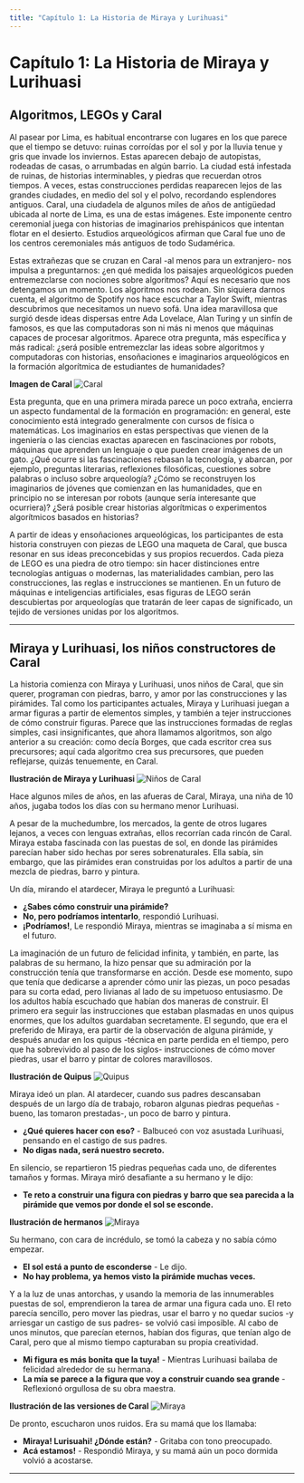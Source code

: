 ```yaml
---
title: "Capítulo 1: La Historia de Miraya y Lurihuasi"
---
```


# **Capítulo 1: La Historia de Miraya y Lurihuasi**

## **Algoritmos, LEGOs y Caral**

Al pasear por Lima, es habitual encontrarse con lugares en los que parece que el tiempo se
detuvo: ruinas corroídas por el sol y por la lluvia tenue y gris que invade los inviernos. Estas
aparecen debajo de autopistas, rodeadas de casas, o arrumbadas en algún barrio. La ciudad
está infestada de ruinas, de historias interminables, y piedras que recuerdan otros tiempos.
A veces, estas construcciones perdidas reaparecen lejos de las grandes ciudades, en medio
del sol y el polvo, recordando esplendores antiguos. Caral, una ciudadela de algunos miles
de años de antigüedad ubicada al norte de Lima, es una de estas imágenes. Este imponente
centro ceremonial juega con historias de imaginarios prehispánicos que intentan flotar en el
desierto. Estudios arqueológicos afirman que Caral fue uno de los centros ceremoniales más
antiguos de todo Sudamérica.

Estas extrañezas que se cruzan en Caral -al menos para un extranjero- nos impulsa a
preguntarnos: ¿en qué medida los paisajes arqueológicos pueden entremezclarse con
nociones sobre algoritmos? Aquí es necesario que nos detengamos un momento. Los
algoritmos nos rodean. Sin siquiera darnos cuenta, el algoritmo de Spotify nos hace escuchar
a Taylor Swift, mientras descubrimos que necesitamos un nuevo sofá. Una idea maravillosa
que surgió desde ideas dispersas entre Ada Lovelace, Alan Turing y un sinfín de famosos, es
que las computadoras son ni más ni menos que máquinas capaces de procesar algoritmos.
Aparece otra pregunta, más específica y más radical: ¿será posible entremezclar las ideas
sobre algoritmos y computadoras con historias, ensoñaciones e imaginarios arqueológicos
en la formación algorítmica de estudiantes de humanidades?

**Imagen de Caral**
![Caral](images/caral.png)

Esta pregunta, que en una primera mirada parece un poco extraña, encierra un aspecto
fundamental de la formación en programación: en general, este conocimiento está
integrado generalmente con cursos de física o matemáticas. Los imaginarios en estas
perspectivas que vienen de la ingeniería o las ciencias exactas aparecen en fascinaciones por
robots, máquinas que aprenden un lenguaje o que pueden crear imágenes de un gato. ¿Qué
ocurre si las fascinaciones rebasan la tecnología, y abarcan, por ejemplo, preguntas
literarias, reflexiones filosóficas, cuestiones sobre palabras o incluso sobre arqueología?
¿Cómo se reconstruyen los imaginarios de jóvenes que comienzan en las humanidades, que
en principio no se interesan por robots (aunque sería interesante que ocurriera)? ¿Será
posible crear historias algorítmicas o experimentos algorítmicos basados en historias? 

A partir de ideas y ensoñaciones arqueológicas, los participantes de esta historia construyen
con piezas de LEGO una maqueta de Caral, que busca resonar en sus ideas preconcebidas y
sus propios recuerdos. Cada pieza de LEGO es una piedra de otro tiempo: sin hacer
distinciones entre tecnologías antiguas o modernas, las materialidades cambian, pero las
construcciones, las reglas e instrucciones se mantienen. En un futuro de máquinas e
inteligencias artificiales, esas figuras de LEGO serán descubiertas por arqueologías que
tratarán de leer capas de significado, un tejido de versiones unidas por los algoritmos.

---

## **Miraya y Lurihuasi, los niños constructores de Caral**

La historia comienza con Miraya y Lurihuasi, unos niños de Caral, que sin querer, programan
con piedras, barro, y amor por las construcciones y las pirámides. Tal como los participantes
actuales, Miraya y Lurihuasi juegan a armar figuras a partir de elementos simples, y también
a tejer instrucciones de cómo construir figuras. Parece que las instrucciones formadas de
reglas simples, casi insignificantes, que ahora llamamos algoritmos, son algo anterior a su
creación: como decía Borges, que cada escritor crea sus precursores; aquí cada algoritmo
crea sus precursores, que pueden reflejarse, quizás tenuemente, en Caral.

**Ilustración de Miraya y Lurihuasi**
![Niños de Caral](images/ninos_caral.jpg)

Hace algunos miles de años, en las afueras de Caral, Miraya, una niña de 10 años, jugaba
todos los días con su hermano menor Lurihuasi.

A pesar de la muchedumbre, los mercados, la gente de otros lugares lejanos, a veces con
lenguas extrañas, ellos recorrían cada rincón de Caral. Miraya estaba fascinada con las
puestas de sol, en donde las pirámides parecían haber sido hechas por seres sobrenaturales.
Ella sabía, sin embargo, que las pirámides eran construidas por los adultos a partir de una
mezcla de piedras, barro y pintura. 

Un día, mirando el atardecer, Miraya le preguntó a
Lurihuasi:

- **¿Sabes cómo construir una pirámide?**  
- **No, pero podríamos intentarlo**, respondió Lurihuasi.  
- **¡Podríamos!**, Le respondió Miraya, mientras se imaginaba a sí misma en el futuro.

La imaginación de un futuro de felicidad infinita, y también, en parte, las palabras de su
hermano, la hizo pensar que su admiración por la construcción tenía que transformarse en
acción. Desde ese momento, supo que tenía que dedicarse a aprender cómo unir las piezas,
un poco pesadas para su corta edad, pero livianas al lado de su impetuoso entusiasmo. De
los adultos había escuchado que habían dos maneras de construir. El primero era seguir las
instrucciones que estaban plasmadas en unos quipus enormes, que los adultos guardaban
secretamente. El segundo, que era el preferido de Miraya, era partir de la observación de
alguna pirámide, y después anudar en los quipus -técnica en parte perdida en el tiempo,
pero que ha sobrevivido al paso de los siglos- instrucciones de cómo mover piedras, usar el
barro y pintar de colores maravillosos.

**Ilustración de Quipus**
![Quipus](images/quipus_caral.jpg)

Miraya ideó un plan. Al atardecer, cuando sus padres descansaban después de un largo día
de trabajo, robaron algunas piedras pequeñas -bueno, las tomaron prestadas-, un poco de
barro y pintura.

- **¿Qué quieres hacer con eso?** - Balbuceó con voz asustada Lurihuasi, pensando en el
castigo de sus padres.
- **No digas nada, será nuestro secreto.**

En silencio, se repartieron 15 piedras pequeñas cada uno, de diferentes tamaños y formas.
Miraya miró desafiante a su hermano y le dijo:

- **Te reto a construir una figura con piedras y barro que sea parecida a la pirámide que
vemos por donde el sol se esconde.**

**Ilustración de hermanos**
![Miraya](images/miraya_caral.jpg)

Su hermano, con cara de incrédulo, se tomó la cabeza y no sabía cómo empezar.

- **El sol está a punto de esconderse** - Le dijo.
- **No hay problema, ya hemos visto la pirámide muchas veces.**

Y a la luz de unas antorchas, y usando la memoria de las innumerables puestas de sol,
emprendieron la tarea de armar una figura cada uno. El reto parecía sencillo, pero mover las
piedras, usar el barro y no quedar sucios -y arriesgar un castigo de sus padres- se volvió casi
imposible. Al cabo de unos minutos, que parecían eternos, habían dos figuras, que tenían
algo de Caral, pero que al mismo tiempo capturaban su propia creatividad.

- **Mi figura es más bonita que la tuya!** - Mientras Lurihuasi bailaba de felicidad
alrededor de su hermana.
- **La mía se parece a la figura que voy a construir cuando sea grande** - Reflexionó
orgullosa de su obra maestra.

**Ilustración de las versiones de Caral**
![Miraya](images/caral_hermanos.jpg)

De pronto, escucharon unos ruidos. Era su mamá que los llamaba:

- **Miraya! Lurisuahi! ¿Dónde están?** - Gritaba con tono preocupado.
- **Acá estamos!** - Respondió Miraya, y su mamá aún un poco dormida volvió a
acostarse.

---


